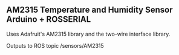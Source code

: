 AM2315 Temperature and Humidity Sensor Arduino + ROSSERIAL
---
Uses Adafruit's AM2315 library and the two-wire interface library.

Outputs to ROS topic /sensors/AM2315
